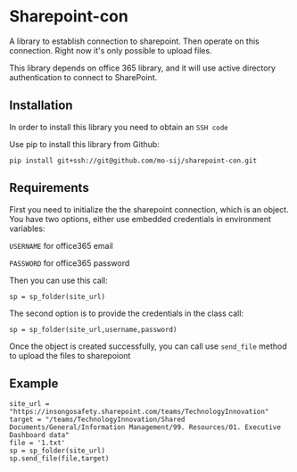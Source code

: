 # Sharepoint-con
A library to establish connection to sharepoint. Then operate on this connection. Right now it's only possible to upload files.

This library depends on office 365 library, and it will use active directory authentication to connect to SharePoint.

## Installation
In order to install this library you need to obtain an `SSH code`

Use pip to install this library from Github:

    pip install git+ssh://git@github.com/mo-sij/sharepoint-con.git

## Requirements
First you need to initialize the the sharepoint connection, which is an object.
You have two options, either use embedded credentials in environment variables:

`USERNAME` for office365 email

`PASSWORD` for office365 password


Then you can use this call:

    sp = sp_folder(site_url)

The second option is to provide the credentials in the class call:

    sp = sp_folder(site_url,username,password)

Once the object is created successfully, you can call use `send_file` method to upload the files to sharepoiont

## Example
    site_url = "https://insongosafety.sharepoint.com/teams/TechnologyInnovation"
    target = "/teams/TechnologyInnovation/Shared Documents/General/Information Management/99. Resources/01. Executive Dashboard data"
    file = '1.txt'
    sp = sp_folder(site_url)
    sp.send_file(file,target)
